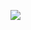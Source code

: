 <a href="#" target="_blank"><img src="https://img.shields.io/badge/FF0000?style=flat&logo=#EA4335&logoColor=FFFFFF"/></a>
